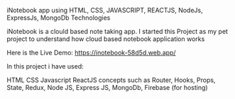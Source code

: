 iNotebook app  using HTML, CSS, JAVASCRIPT, REACTJS, NodeJs, ExpressJs, MongoDb Technologies

iNotebook is a clould based note taking app. I started this Project as my pet project to understand how cloud based notebook application works

Here is the Live Demo:
https://inotebook-58d5d.web.app/


In this project i have used:

HTML
CSS
Javascript
ReactJS concepts such as Router, Hooks, Props, State, Redux,
Node JS,
Express JS,
MongoDb,
Firebase (for hosting) 
